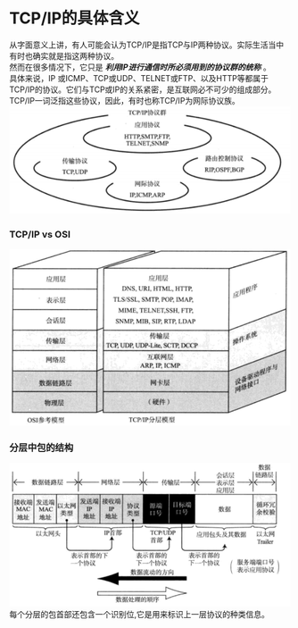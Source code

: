 # TCP/IP的具体含义
从字面意义上讲，有人可能会认为TCP/IP是指TCP与IP两种协议。实际生活当中有时也确实就是指这两种协议。</br>
然而在很多情况下，它只是 ___利用IP进行通信时所必须用到的协议群的统称___ 。</br>
具体来说，IP 或ICMP、TCP或UDP、TELNET或FTP、以及HTTP等都属于TCP/IP的协议。它们与TCP或IP的关系紧密，是互联网必不可少的组成部分。TCP/IP一词泛指这些协议，因此，有时也称TCP/IP为网际协议族。
![2.2](https://github.com/MilkyW/MyGreen/blob/bian2/学习笔记/pic/tcpip.png)

### TCP/IP vs OSI
![2.4](https://github.com/MilkyW/MyGreen/blob/bian2/学习笔记/pic/tcpip2.png)

### 分层中包的结构
![2.5](https://github.com/MilkyW/MyGreen/blob/bian2/学习笔记/pic/包.png)
<br>每个分层的包首部还包含一个识别位,它是用来标识上一层协议的种类信息。
